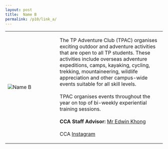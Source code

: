 ```yaml
---
layout: post
title:  Name B
permalink: /p10/link_a/
---
```


<table>
    <tr>
        <td style="width:33%"><image src="{{site.baseurl}}/images/CCA_link_a.jpg" style="display:block;margin-left:auto;margin-right:auto;" alt="Name B"></image></td>
        <td>
            <p>
                The TP Adventure Club (TPAC) organises exciting outdoor and adventure activities that are open to all TP students. These activities include overseas adventure expeditions, camps, kayaking, cycling, trekking, mountaineering, wildlife appreciation and other campus-wide events suitable for all skill levels.<br>
                <br>
                TPAC organises events throughout the year on top of bi-weekly experiential training sessions.<br>
                <br>
                <b>CCA Staff Advisor:</b> <a href="emailadd">Mr Edwin Khong</a><br>
                <br>
                CCA <a href="instaadd">Instagram</a>
            </p>
        </td>
    </tr>
 
</table>